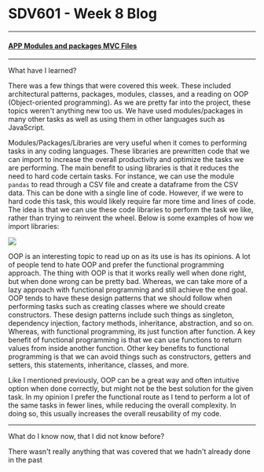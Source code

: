 # SDV601 - Week 8 Blog

------

#### <u>APP Modules and packages MVC Files</u>

------

What have I learned?

There was a few things that were covered this week. These included architectural patterns, packages, modules, classes, and a reading on OOP (Object-oriented programming). As we are pretty far into the project, these topics weren't anything new too us. We have used modules/packages in many other tasks as well as using them in other languages such as JavaScript.

Modules/Packages/Libraries are very useful when it comes to performing tasks in any coding languages. These libraries are prewritten code that we can import to increase the overall productivity and optimize the tasks we are performing. The main benefit to using libraries is that it reduces the need to hard code certain tasks. For instance, we can use the module `pandas` to read through a CSV file and create a dataframe from the CSV data. This can be done with a single line of code. However, if we were to hard code this task, this would likely require far more time and lines of code. The idea is that we can use these code libraries to perform the task we like, rather than trying to reinvent the wheel. Below is some examples of how we import libraries:

![](https://i.imgur.com/Khu93ks.png)

OOP is an interesting topic to read up on as its use is has its opinions. A lot of people tend to hate OOP and prefer the functional programming approach. The thing with OOP is that it works really well when done right, but when done wrong can be pretty bad. Whereas, we can take more of a lazy approach with functional programming and still achieve the end goal. OOP tends to have these design patterns that we should follow when performing tasks such as creating classes where we should create constructors. These design patterns include such things as singleton, dependency injection, factory methods, inheritance, abstraction, and so on. Whereas, with functional programming, its just function after function. A key benefit of functional programming is that we can use functions to return values from inside another function. Other key benefits to functional programming is that we can avoid things such as constructors, getters and setters, this statements, inheritance, classes, and more. 

Like I mentioned previously, OOP can be a great way and often intuitive option when done correctly, but might not be the best solution for the given task. In my opinion I prefer the functional route as I tend to perform a lot of the same tasks in fewer lines, while reducing the overall complexity. In doing so, this usually increases the overall reusability of my code.



------

What do I know now, that I did not know before?

There wasn't really anything that was covered that we hadn't already done in the past
